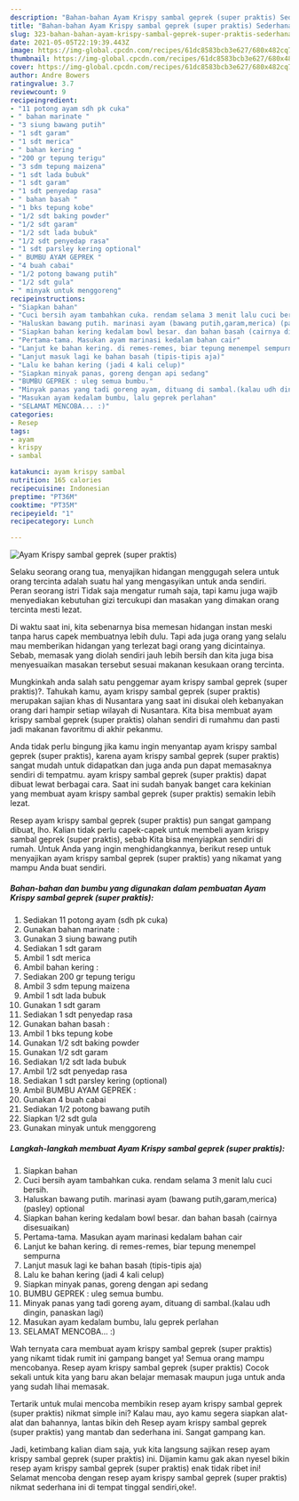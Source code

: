 ```yaml
---
description: "Bahan-bahan Ayam Krispy sambal geprek (super praktis) Sederhana Untuk Jualan"
title: "Bahan-bahan Ayam Krispy sambal geprek (super praktis) Sederhana Untuk Jualan"
slug: 323-bahan-bahan-ayam-krispy-sambal-geprek-super-praktis-sederhana-untuk-jualan
date: 2021-05-05T22:19:39.443Z
image: https://img-global.cpcdn.com/recipes/61dc8583bcb3e627/680x482cq70/ayam-krispy-sambal-geprek-super-praktis-foto-resep-utama.jpg
thumbnail: https://img-global.cpcdn.com/recipes/61dc8583bcb3e627/680x482cq70/ayam-krispy-sambal-geprek-super-praktis-foto-resep-utama.jpg
cover: https://img-global.cpcdn.com/recipes/61dc8583bcb3e627/680x482cq70/ayam-krispy-sambal-geprek-super-praktis-foto-resep-utama.jpg
author: Andre Bowers
ratingvalue: 3.7
reviewcount: 9
recipeingredient:
- "11 potong ayam sdh pk cuka"
- " bahan marinate "
- "3 siung bawang putih"
- "1 sdt garam"
- "1 sdt merica"
- " bahan kering "
- "200 gr tepung terigu"
- "3 sdm tepung maizena"
- "1 sdt lada bubuk"
- "1 sdt garam"
- "1 sdt penyedap rasa"
- " bahan basah "
- "1 bks tepung kobe"
- "1/2 sdt baking powder"
- "1/2 sdt garam"
- "1/2 sdt lada bubuk"
- "1/2 sdt penyedap rasa"
- "1 sdt parsley kering optional"
- " BUMBU AYAM GEPREK "
- "4 buah cabai"
- "1/2 potong bawang putih"
- "1/2 sdt gula"
- " minyak untuk menggoreng"
recipeinstructions:
- "Siapkan bahan"
- "Cuci bersih ayam tambahkan cuka. rendam selama 3 menit lalu cuci bersih."
- "Haluskan bawang putih. marinasi ayam (bawang putih,garam,merica) (pasley) optional"
- "Siapkan bahan kering kedalam bowl besar. dan bahan basah (cairnya disesuaikan)"
- "Pertama-tama. Masukan ayam marinasi kedalam bahan cair"
- "Lanjut ke bahan kering. di remes-remes, biar tepung menempel sempurna"
- "Lanjut masuk lagi ke bahan basah (tipis-tipis aja)"
- "Lalu ke bahan kering (jadi 4 kali celup)"
- "Siapkan minyak panas, goreng dengan api sedang"
- "BUMBU GEPREK : uleg semua bumbu."
- "Minyak panas yang tadi goreng ayam, dituang di sambal.(kalau udh dingin, panaskan lagi)"
- "Masukan ayam kedalam bumbu, lalu geprek perlahan"
- "SELAMAT MENCOBA... :)"
categories:
- Resep
tags:
- ayam
- krispy
- sambal

katakunci: ayam krispy sambal 
nutrition: 165 calories
recipecuisine: Indonesian
preptime: "PT36M"
cooktime: "PT35M"
recipeyield: "1"
recipecategory: Lunch

---
```



![Ayam Krispy sambal geprek (super praktis)](https://img-global.cpcdn.com/recipes/61dc8583bcb3e627/680x482cq70/ayam-krispy-sambal-geprek-super-praktis-foto-resep-utama.jpg)

Selaku seorang orang tua, menyajikan hidangan menggugah selera untuk orang tercinta adalah suatu hal yang mengasyikan untuk anda sendiri. Peran seorang istri Tidak saja mengatur rumah saja, tapi kamu juga wajib menyediakan kebutuhan gizi tercukupi dan masakan yang dimakan orang tercinta mesti lezat.

Di waktu  saat ini, kita sebenarnya bisa memesan hidangan instan meski tanpa harus capek membuatnya lebih dulu. Tapi ada juga orang yang selalu mau memberikan hidangan yang terlezat bagi orang yang dicintainya. Sebab, memasak yang diolah sendiri jauh lebih bersih dan kita juga bisa menyesuaikan masakan tersebut sesuai makanan kesukaan orang tercinta. 



Mungkinkah anda salah satu penggemar ayam krispy sambal geprek (super praktis)?. Tahukah kamu, ayam krispy sambal geprek (super praktis) merupakan sajian khas di Nusantara yang saat ini disukai oleh kebanyakan orang dari hampir setiap wilayah di Nusantara. Kita bisa membuat ayam krispy sambal geprek (super praktis) olahan sendiri di rumahmu dan pasti jadi makanan favoritmu di akhir pekanmu.

Anda tidak perlu bingung jika kamu ingin menyantap ayam krispy sambal geprek (super praktis), karena ayam krispy sambal geprek (super praktis) sangat mudah untuk didapatkan dan juga anda pun dapat memasaknya sendiri di tempatmu. ayam krispy sambal geprek (super praktis) dapat dibuat lewat berbagai cara. Saat ini sudah banyak banget cara kekinian yang membuat ayam krispy sambal geprek (super praktis) semakin lebih lezat.

Resep ayam krispy sambal geprek (super praktis) pun sangat gampang dibuat, lho. Kalian tidak perlu capek-capek untuk membeli ayam krispy sambal geprek (super praktis), sebab Kita bisa menyiapkan sendiri di rumah. Untuk Anda yang ingin menghidangkannya, berikut resep untuk menyajikan ayam krispy sambal geprek (super praktis) yang nikamat yang mampu Anda buat sendiri.

<!--inarticleads1-->

##### Bahan-bahan dan bumbu yang digunakan dalam pembuatan Ayam Krispy sambal geprek (super praktis):

1. Sediakan 11 potong ayam (sdh pk cuka)
1. Gunakan  bahan marinate :
1. Gunakan 3 siung bawang putih
1. Sediakan 1 sdt garam
1. Ambil 1 sdt merica
1. Ambil  bahan kering :
1. Sediakan 200 gr tepung terigu
1. Ambil 3 sdm tepung maizena
1. Ambil 1 sdt lada bubuk
1. Gunakan 1 sdt garam
1. Sediakan 1 sdt penyedap rasa
1. Gunakan  bahan basah :
1. Ambil 1 bks tepung kobe
1. Gunakan 1/2 sdt baking powder
1. Gunakan 1/2 sdt garam
1. Sediakan 1/2 sdt lada bubuk
1. Ambil 1/2 sdt penyedap rasa
1. Sediakan 1 sdt parsley kering (optional)
1. Ambil  BUMBU AYAM GEPREK :
1. Gunakan 4 buah cabai
1. Sediakan 1/2 potong bawang putih
1. Siapkan 1/2 sdt gula
1. Gunakan  minyak untuk menggoreng




<!--inarticleads2-->

##### Langkah-langkah membuat Ayam Krispy sambal geprek (super praktis):

1. Siapkan bahan
1. Cuci bersih ayam tambahkan cuka. rendam selama 3 menit lalu cuci bersih.
1. Haluskan bawang putih. marinasi ayam (bawang putih,garam,merica) (pasley) optional
1. Siapkan bahan kering kedalam bowl besar. dan bahan basah (cairnya disesuaikan)
1. Pertama-tama. Masukan ayam marinasi kedalam bahan cair
1. Lanjut ke bahan kering. di remes-remes, biar tepung menempel sempurna
1. Lanjut masuk lagi ke bahan basah (tipis-tipis aja)
1. Lalu ke bahan kering (jadi 4 kali celup)
1. Siapkan minyak panas, goreng dengan api sedang
1. BUMBU GEPREK : uleg semua bumbu.
1. Minyak panas yang tadi goreng ayam, dituang di sambal.(kalau udh dingin, panaskan lagi)
1. Masukan ayam kedalam bumbu, lalu geprek perlahan
1. SELAMAT MENCOBA... :)




Wah ternyata cara membuat ayam krispy sambal geprek (super praktis) yang nikamt tidak rumit ini gampang banget ya! Semua orang mampu mencobanya. Resep ayam krispy sambal geprek (super praktis) Cocok sekali untuk kita yang baru akan belajar memasak maupun juga untuk anda yang sudah lihai memasak.

Tertarik untuk mulai mencoba membikin resep ayam krispy sambal geprek (super praktis) nikmat simple ini? Kalau mau, ayo kamu segera siapkan alat-alat dan bahannya, lantas bikin deh Resep ayam krispy sambal geprek (super praktis) yang mantab dan sederhana ini. Sangat gampang kan. 

Jadi, ketimbang kalian diam saja, yuk kita langsung sajikan resep ayam krispy sambal geprek (super praktis) ini. Dijamin kamu gak akan nyesel bikin resep ayam krispy sambal geprek (super praktis) enak tidak ribet ini! Selamat mencoba dengan resep ayam krispy sambal geprek (super praktis) nikmat sederhana ini di tempat tinggal sendiri,oke!.

